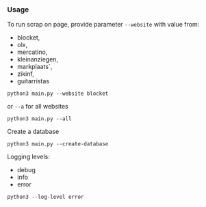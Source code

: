 ### Usage
To run scrap on page, provide parameter `--website` with value from: 
- blocket, 
- olx, 
- mercatino, 
- kleinanziegen, 
- markplaats`,
- zikinf,
- guitarristas

```shell 
python3 main.py --website blocket
```
or `--a` for all websites
```shell
python3 main.py --all
```
Create a database
```shell
python3 main.py --create-database
```
Logging levels:
- debug
- info
- error
```shell
python3 --log-level error
```